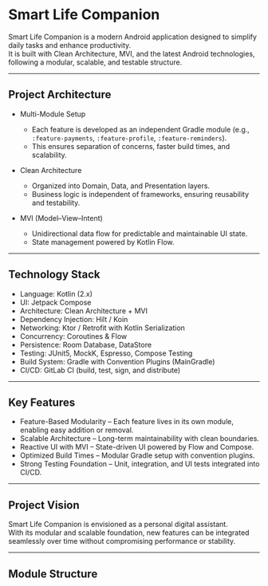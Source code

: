 # Smart Life Companion

Smart Life Companion is a modern Android application designed to simplify daily tasks and enhance productivity.  
It is built with Clean Architecture, MVI, and the latest Android technologies, following a modular, scalable, and testable structure.  

---

## Project Architecture

- Multi-Module Setup  
  - Each feature is developed as an independent Gradle module (e.g., `:feature-payments`, `:feature-profile`, `:feature-reminders`).  
  - This ensures separation of concerns, faster build times, and scalability.  

- Clean Architecture  
  - Organized into Domain, Data, and Presentation layers.  
  - Business logic is independent of frameworks, ensuring reusability and testability.  

- MVI (Model–View–Intent)  
  - Unidirectional data flow for predictable and maintainable UI state.  
  - State management powered by Kotlin Flow.  

---

## Technology Stack

- Language: Kotlin (2.x)  
- UI: Jetpack Compose  
- Architecture: Clean Architecture + MVI  
- Dependency Injection: Hilt / Koin  
- Networking: Ktor / Retrofit with Kotlin Serialization  
- Concurrency: Coroutines & Flow  
- Persistence: Room Database, DataStore  
- Testing: JUnit5, MockK, Espresso, Compose Testing  
- Build System: Gradle with Convention Plugins (MainGradle)  
- CI/CD: GitLab CI (build, test, sign, and distribute)  

---

## Key Features

- Feature-Based Modularity – Each feature lives in its own module, enabling easy addition or removal.  
- Scalable Architecture – Long-term maintainability with clean boundaries.  
- Reactive UI with MVI – State-driven UI powered by Flow and Compose.  
- Optimized Build Times – Modular Gradle setup with convention plugins.  
- Strong Testing Foundation – Unit, integration, and UI tests integrated into CI/CD.  

---

## Project Vision

Smart Life Companion is envisioned as a personal digital assistant.  
With its modular and scalable foundation, new features can be integrated seamlessly over time without compromising performance or stability.  

---

## Module Structure

